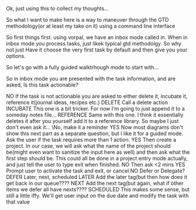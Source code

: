Ok, just using this to collect my thoughts...

So what I want to make here is a way to maneuver through the GTD methodology(or at least my take on it) using a command line interface


So first things first. using vorpal, we have an inbox mode called in. When in inbox mode you process tasks, just likek typical gtd methodolgy. So why not just Have it choose the very first task by default and then give you your options.

So let's go with a fully guided walktrhough mode to start with...

So in inbox mode you are presented with the task information, and are asked, Is this task actionable?

  NO
    If the task is not actionable you are asked to either delete it, incubate it, reference it(journal ideas, recipes etc.)
    DELETE
        Call a delete action
    INCUBATE
        This one is a bit tricker. For now I'm going to just append it to a someday notes file...
    REFERENCE
        Same with this one. I think it essentially deletes it after you yourself add it to a reference library. So maybe I just don't even ask it... \No, make it a reminder
  YES
    Now most diagrams don't show this next part as a separate question, but I like it for a guided mode. Ask the user if the task requires more than 1 action.
    YES
      Then create a project. In our case, we will ask what the name of the project should be(might even want to sanitize the input here as well) and then ask what the first step should be. This could all be done in a project entry mode actually, and just tell the user to type exit when finished. 
    NO
      Then ask <2 mins
        YES
	  Prompt user to activate the task and exit, or cancel
	NO
	  Defer or Delegate?
	    DEFER
	      Later, next, scheduled
	        LATER
		  Add the later tag(but then how does it get back in our queue????
		NEXT
		  Add the next tag(but again, what if other items we defer all have nexts????
		SCHEDULED
		  This makes some sense, but still a little iffy. We'll get user input on the due date and modify the task with that value

